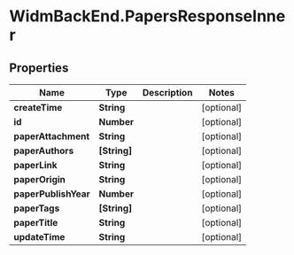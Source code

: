 # WidmBackEnd.PapersResponseInner

## Properties

Name | Type | Description | Notes
------------ | ------------- | ------------- | -------------
**createTime** | **String** |  | [optional] 
**id** | **Number** |  | [optional] 
**paperAttachment** | **String** |  | [optional] 
**paperAuthors** | **[String]** |  | [optional] 
**paperLink** | **String** |  | [optional] 
**paperOrigin** | **String** |  | [optional] 
**paperPublishYear** | **Number** |  | [optional] 
**paperTags** | **[String]** |  | [optional] 
**paperTitle** | **String** |  | [optional] 
**updateTime** | **String** |  | [optional] 


